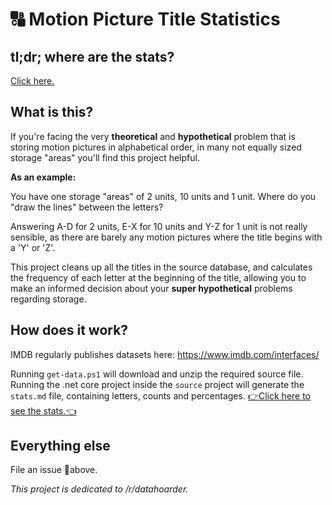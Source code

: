 # 🔠 Motion Picture Title Statistics

## tl;dr; where are the stats?

[Click here.](https://github.com/tomzorz/motionpicture-title-statistics/blob/master/stats.md)

## What is this?

If you're facing the very **theoretical** and **hypothetical** problem that is storing motion pictures in alphabetical order, in many not equally sized storage "areas" you'll find this project helpful.

**As an example:**

You have one storage "areas" of 2 units, 10 units and 1 unit. Where do you "draw the lines" between the letters? 

Answering A-D for 2 units, E-X for 10 units and Y-Z for 1 unit is not really sensible, as there are barely any motion pictures where the title begins with a 'Y' or 'Z'.

This project cleans up all the titles in the source database, and calculates the frequency of each letter at the beginning of the title, allowing you to make an informed decision about your **super hypothetical** problems regarding storage.

## How does it work?

IMDB regularly publishes datasets here: https://www.imdb.com/interfaces/

Running `get-data.ps1` will download and unzip the required source file. Running the .net core project inside the `source` project will generate the `stats.md` file, containing letters, counts and percentages. [👉Click here to see the stats.👈](https://github.com/tomzorz/motionpicture-title-statistics/blob/master/stats.md)

## Everything else

File an issue 🔼above.

_This project is dedicated to /r/datahoarder._